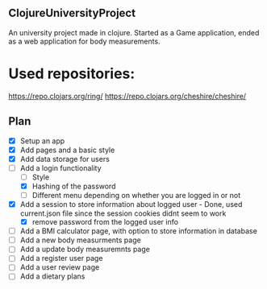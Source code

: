 ## ClojureUniversityProject
An university project made in clojure. Started as a Game application, ended as a web application for body measurements. 

# Used repositories:
https://repo.clojars.org/ring/
https://repo.clojars.org/cheshire/cheshire/



## Plan
- [x] Setup an app
- [x] Add pages and a basic style
- [x] Add data storage for users
- [ ] Add a login functionality
  - [ ] Style
  - [x] Hashing of the password 
  - [ ] Different menu depending on whether you are logged in or not
- [x] Add a session to store information about logged user - Done, used current.json file since the session cookies didnt seem to work
  - [x] remove password from the logged user info
- [ ] Add a BMI calculator page, with option to store information in database
- [ ] Add a new body measurments page
- [ ] Add a update body measuremnts page
- [ ] Add a register user page
- [ ] Add a user review page
- [ ] Add a dietary plans 
